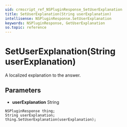 ```yaml
---
uid: crmscript_ref_NSPluginResponse_SetUserExplanation
title: SetUserExplanation(String userExplanation)
intellisense: NSPluginResponse.SetUserExplanation
keywords: NSPluginResponse, GetUserExplanation
so.topic: reference
---
```


# SetUserExplanation(String userExplanation)

A localized explanation to the answer.

## Parameters

* **userExplanation** String

```crmscript
NSPluginResponse thing;
String userExplanation;
thing.SetUserExplanation(userExplanation);
```


